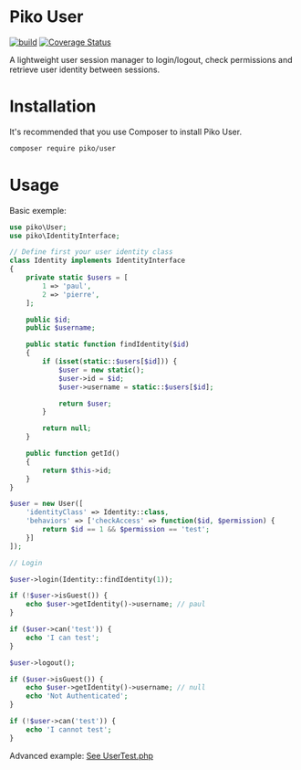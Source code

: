 # Piko User

[![build](https://github.com/piko-framework/user/actions/workflows/php.yml/badge.svg)](https://github.com/piko-framework/user/actions/workflows/php.yml)
[![Coverage Status](https://coveralls.io/repos/github/piko-framework/user/badge.svg?branch=main)](https://coveralls.io/github/piko-framework/user?branch=main)

A lightweight user session manager to login/logout, check permissions and retrieve user identity between sessions.

# Installation

It's recommended that you use Composer to install Piko User.

```bash
composer require piko/user
```

# Usage

Basic exemple:

```php
use piko\User;
use piko\IdentityInterface;

// Define first your user identity class
class Identity implements IdentityInterface
{
    private static $users = [
        1 => 'paul',
        2 => 'pierre',
    ];

    public $id;
    public $username;

    public static function findIdentity($id)
    {
        if (isset(static::$users[$id])) {
            $user = new static();
            $user->id = $id;
            $user->username = static::$users[$id];

            return $user;
        }

        return null;
    }

    public function getId()
    {
        return $this->id;
    }
}

$user = new User([
    'identityClass' => Identity::class,
    'behaviors' => ['checkAccess' => function($id, $permission) {
        return $id == 1 && $permission == 'test';
    }]
]);

// Login

$user->login(Identity::findIdentity(1));

if (!$user->isGuest()) {
    echo $user->getIdentity()->username; // paul
}

if ($user->can('test')) {
    echo 'I can test';
}

$user->logout();

if ($user->isGuest()) {
    echo $user->getIdentity()->username; // null
    echo 'Not Authenticated';
}

if (!$user->can('test')) {
    echo 'I cannot test';
}

```

Advanced example: [See UserTest.php](tests/UserTest.php)

